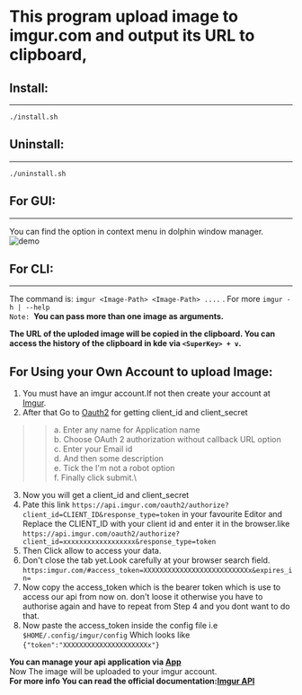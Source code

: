 # This program upload image to imgur.com and output its URL to clipboard,

## Install:
--------
`./install.sh`


## Uninstall:
----------
`./uninstall.sh`

## For GUI:
---------
You can find the option in context menu in dolphin window manager.
![demo](https://i.imgur.com/o1TAINf.png)

## For CLI:
--------
The command is: `imgur <Image-Path> <Image-Path> ....` . For more `imgur -h | --help`\
`Note: `**You can pass more than one image as arguments.**

**The URL of the uploded image will be copied in the clipboard. You can access the history of the clipboard in kde via `<SuperKey> + v`.**

## For Using your Own Account to upload Image:
1. You must have an imgur account.If not then create your account at [Imgur](http://imgur.com/).
2. After that Go to [Oauth2](https://api.imgur.com/oauth2/addclient) for getting client_id and client_secret
>> a. Enter any name for Application name\
>> b. Choose OAuth 2 authorization without callback URL option\
>> c. Enter your Email id\
>> d. And then some description\
>> e. Tick the I'm not a robot option\
>> f. Finally click submit.\

3. Now you will get a client_id and client_secret
4. Pate this link `https://api.imgur.com/oauth2/authorize?client_id=CLIENT_ID&response_type=token` in your favourite Editor and
        Replace the CLIENT_ID with your client id and enter it in the browser.like `https://api.imgur.com/oauth2/authorize?client_id=xxxxxxxxxxxxxxxxxx&response_type=token`
5. Then Click allow to access your data.
6. Don't close the tab yet.Look carefully at your browser search field. `https:imgur.com/#access_token=XXXXXXXXXXXXXXXXXXXXXXXXXXx&expires_in=`
7. Now copy the access_token which is the bearer token which is use to access our api from now on. don't loose it otherwise you have to authorise again and have to repeat from Step 4  and you dont want to do that.
8. Now paste the access_token inside the config file i.e `$HOME/.config/imgur/config`
      Which looks like `{"token":"XXXXXXXXXXXXXXXXXXXXXx"}`

**You can manage your api application via [App](https://imgur.com/account/settings/apps)**\
Now The image will be uploaded to your imgur account.\
**For more info You can read the official documentation:[Imgur API](https://api.imgur.com/)**
